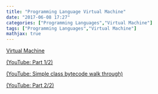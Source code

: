```yaml
---
title: "Programming Language Virtual Machine"
date: "2017-06-08 17:27"
categories: ["Programming Languages","Virtual Machine"]
tags: ["Programming Languages","Virtual Machine"]
mathjax: true
---
```




[Virtual Machine](/assets/Programming-Language-Virtual-Machine-vm.pdf)

[(YouTube: Part 1/2)](https://www.youtube.com/watch?v=7R9ZTzZzffc&feature=youtu.be)

[(YouTube: Simple class bytecode walk through)](https://www.youtube.com/watch?v=8COBoAibFGY&feature=youtu.be)

[(YouTube: Part 2/2)](https://www.youtube.com/watch?v=5HTbyEoIkdE&feature=youtu.be)
<!--more-->
